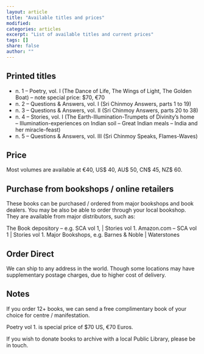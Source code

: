 ```yaml
---
layout: article
title: "Available titles and prices"
modified:
categories: articles
excerpt: "List of available titles and current prices"
tags: []
share: false
author: ""
---
```


## Printed titles

- n. 1 – Poetry, vol. I (The Dance of Life, The Wings of Light, The Golden Boat) – note special price: $70, €70
- n. 2 – Questions & Answers, vol. I (Sri Chinmoy Answers, parts 1 to 19)
- n. 3 – Questions & Answers, vol. II (Sri Chinmoy Answers, parts 20 to 38)
- n. 4 – Stories, vol. I (The Earth-Illumination-Trumpets of Divinity’s home – Illumination-experiences on Indian soil – Great Indian meals – India and her miracle-feast)
- n. 5 – Questions & Answers, vol. III (Sri Chinmoy Speaks, Flames-Waves)

## Price

Most volumes are available at €40, US$ 40, AU$ 50, CN$ 45, NZ$ 60.

## Purchase from bookshops / online retailers

These books can be purchased / ordered from major bookshops and book dealers. You may be also be able to order through your local bookshop. They are available from major distributors, such as:

The Book depository – e.g. SCA vol 1, | Stories vol 1.
Amazon.com – SCA vol 1 |  Stories vol 1.
Major Bookshops, e.g. Barnes & Noble | Waterstones

## Order Direct

We can ship to any address in the world. Though some locations may have supplementary postage charges, due to higher cost of delivery.

## Notes

If you order 12+ books, we can send a free complimentary book of your choice for centre / manifestation.

Poetry vol 1. is special price of $70 US, €70 Euros.

If you wish to donate books to archive with a local Public Library, please be in touch.
